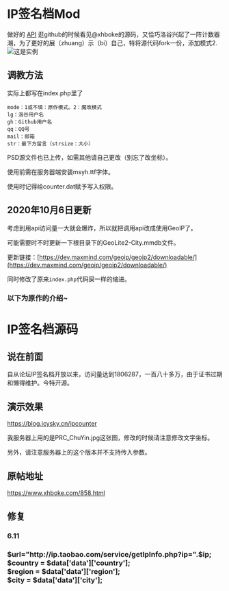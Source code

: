 # IP签名档Mod
做好的 [API](http://ipcounter.ihcr.top)
逛github的时候看见@xhboke的源码，又恰巧洛谷兴起了一阵计数器潮，为了更好的展（zhuang）示（bi）自己，特将源代码fork一份，添加模式2.
![这是实例](http://ipcounter.ihcr.top/?mode=2&mail=abc1763613206@163.com&str=%E5%8D%9A%E8%A7%88%E4%B9%90%E5%AD%A6%EF%BC%8C%E6%95%A2%E4%BA%8E%E6%8E%A2%E7%B4%A2%E3%80%82&qq=1817532680&gh=abc1763613206&lg=%E6%9F%90%E4%BA%BA&strsize=18)

## 调教方法
实际上都写在index.php里了

```
mode：1或不填：原作模式。2：魔改模式
lg：洛谷用户名
gh：Github用户名
qq：QQ号
mail：邮箱
str：最下方留言（strsize：大小）
```
PSD源文件也已上传，如需其他请自己更改（别忘了改坐标）。

使用前需在服务器端安装msyh.ttf字体。

使用时记得给counter.dat赋予写入权限。

## 2020年10月6日更新

考虑到用api访问量一大就会爆炸，所以就把调用api改成使用GeoIP了。

可能需要时不时更新一下根目录下的GeoLite2-City.mmdb文件。

更新链接：[https://dev.maxmind.com/geoip/geoip2/downloadable/](https://dev.maxmind.com/geoip/geoip2/downloadable/)

同时修改了原来``index.php``代码屎一样的缩进。

### 以下为原作的介绍~
# IP签名档源码
<h2>说在前面</h2>
自从论坛IP签名档开放以来，访问量达到1806287，一百八十多万，由于证书过期和懒得维护。今特开源。
<h2>演示效果</h2>
<a href="https://blog.icysky.cn/ipcounter">https://blog.icysky.cn/ipcounter </a>

我服务器上用的是PRC_ChuYin.jpg这张图，修改的时候请注意修改文字坐标。

另外，请注意服务器上的这个版本并不支持传入参数。

<h2>原帖地址</h2>

https://www.xhboke.com/858.html
<h2>修复</h2>
<h3>6.11<h3>
$url="http://ip.taobao.com/service/getIpInfo.php?ip=".$ip; <br>
$country = $data['data']['country']; <br>
$region = $data['data']['region']; <br>
$city = $data['data']['city'];<br>

